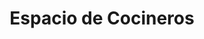 ---
title: "Espacio de Cocineros"
url: /bahia-blanca/espacio-de-cocineros/
shop: Haushaltsartikel
---